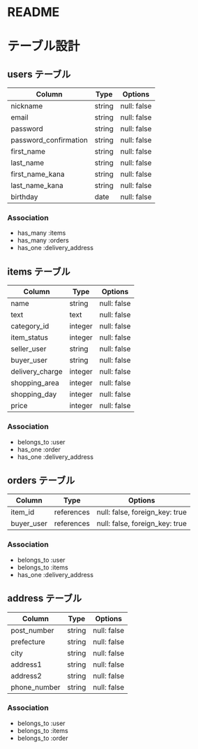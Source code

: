 # README

# テーブル設計

## users テーブル

| Column                | Type     | Options     |
| --------------------- | -------- | ----------- |
| nickname              | string   | null: false |
| email                 | string   | null: false |
| password              | string   | null: false |
| password_confirmation | string   | null: false |
| first_name            | string   | null: false |
| last_name             | string   | null: false |
| first_name_kana       | string   | null: false |
| last_name_kana        | string   | null: false |
| birthday              | date     | null: false |


### Association

- has_many :items
- has_many :orders
- has_one  :delivery_address

## items テーブル

| Column                 | Type        | Options                        |
| ---------------------- | ----------- | ------------------------------ |
| name                   | string      | null: false                    |
| text                   | text        | null: false                    |
| category_id            | integer     | null: false                    |
| item_status            | integer     | null: false                    |
| seller_user            | string      | null: false                    |
| buyer_user             | string      | null: false                    |
| delivery_charge        | integer     | null: false                    |
| shopping_area          | integer     | null: false                    |
| shopping_day           | integer     | null: false                    |
| price                  | integer     | null: false                    |

### Association

- belongs_to :user
- has_one    :order
- has_one    :delivery_address


## orders テーブル

| Column          | Type       | Options                        |
| --------------- | ---------- | ------------------------------ |
| item_id         | references | null: false, foreign_key: true |
| buyer_user      | references | null: false, foreign_key: true |

### Association

- belongs_to :user
- belongs_to :items
- has_one    :delivery_address


## address テーブル

| Column        | Type        | Options                        |
| ------------- | ----------  | ------------------------------ |
| post_number   | string      | null: false                    |
| prefecture    | string      | null: false                    |
| city          | string      | null: false                    |
| address1      | string      | null: false                    |
| address2      | string      | null: false                    |
| phone_number  | string      | null: false                    |


### Association

- belongs_to :user
- belongs_to :items
- belongs_to :order